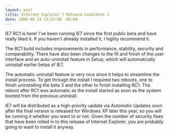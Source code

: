 ```yaml
---
layout: post
title: Internet Explorer 7 Release Candidate 1
date: 2006-08-24 13:23:00 -05:00
---
```


IE7 RC1 is here! I've been running IE7 since the first public beta and have really liked it. If you haven't already installed it, I highly recommend it.

The RC1 build includes improvements in performance, stability, security and comparability. There have also been changes to the fit and finish of the user interface and an auto-uninstall feature in Setup, which will automatically uninstall earlier betas of IE7.

The automatic uninstall feature is very nice since it helps to streamline the install process. To get through the install I required two reboots, one to finish uninstalling the beta 3 and the other to finish installing RC1. The reboot after RC1 was automatic as the install started as soon as the system booted from the previous uninstall.

IE7 will be distributed as a high-priority update via Automatic Updates soon after the final version is released for Windows XP later this year, so you will be running it whether you want to or not. Given the number of security fixes that have been rolled in to this release of Internet Explorer, you are probably going to want to install it anyway.
